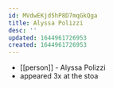 ```yaml
---
id: MVdwEKjd5hP8D7mqGkQga
title: Alyssa Polizzi
desc: ''
updated: 1644961726953
created: 1644961726953
---
```



- [[person]] - Alyssa Polizzi
- appeared 3x at the stoa
